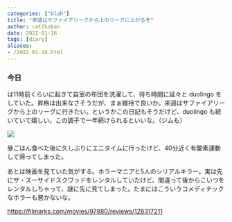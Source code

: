 ```yaml
---
categories: ["blah"]
title: "来週はサファイアリーグから上のリーグに上がるぞ"
author: cat2koban
date: 2022-01-16
tags: [diary]
aliases:
- /2022-01-16.html
---
```


### 今日

は11時前くらいに起きて自室の布団を洗濯して、待ち時間に延々と duolingo をしていた。昇格は出来なさそうだが、まぁ維持で良いか。来週はサファイアリーグから上のリーグに行きたい。というかこの日記もそうだけど、duolingo も続いていて嬉しい。この調子で一年続けられるといいな。（ジムも）

![](https://i.imgur.com/XUsvhVT.png)

昼ごはん食べた後に久しぶりにエニタイムに行ったけど、40分近く有酸素運動して帰ってしまった。

あとは映画を見ていた気がする。ホラーマニアと5人のシリアルキラー。実は先にザ・スーサイドスクワッドをレンタルしていたけど、間違って後からこいつをレンタルしちゃって、謎に先に見てしまった。たまにはこういうコメディチックなホラーも悪かないな。

https://filmarks.com/movies/97880/reviews/126317211
